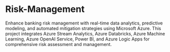 # Risk-Management
Enhance banking risk management with real-time data analytics, predictive modeling, and automated mitigation strategies using Microsoft Azure. This project integrates Azure Stream Analytics, Azure Databricks, Azure Machine Learning, Azure OpenAI Service, Power BI, and Azure Logic Apps for comprehensive risk assessment and management.
